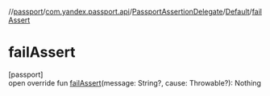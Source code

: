 //[passport](../../../../index.md)/[com.yandex.passport.api](../../index.md)/[PassportAssertionDelegate](../index.md)/[Default](index.md)/[failAssert](fail-assert.md)

# failAssert

[passport]\
open override fun [failAssert](fail-assert.md)(message: String?, cause: Throwable?): Nothing
